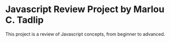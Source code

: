 # Javascript Review Project by Marlou C. Tadlip
This project is a review of Javascript concepts, from beginner to advanced.
